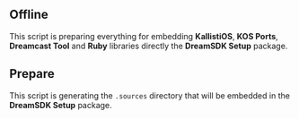 
## Offline

This script is preparing everything for embedding **KallistiOS**, **KOS Ports**,
**Dreamcast Tool** and **Ruby** libraries directly the **DreamSDK Setup**
package.

## Prepare

This script is generating the `.sources` directory that will be embedded in the
**DreamSDK Setup** package.
